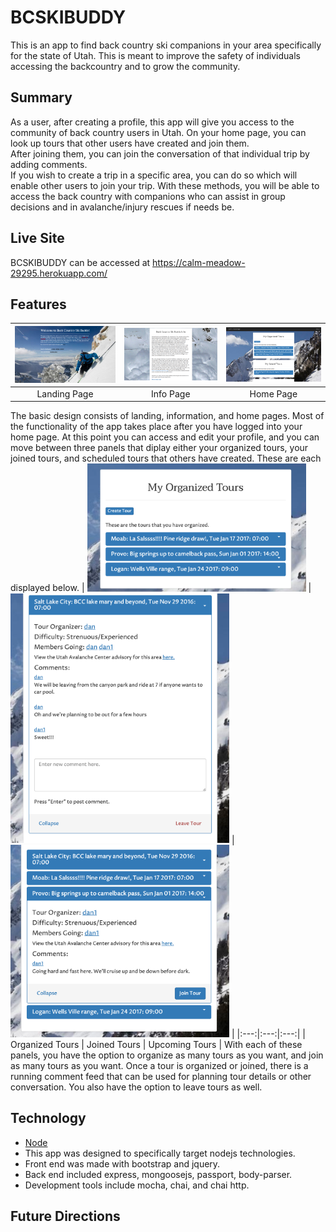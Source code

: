 BCSKIBUDDY
==========
This is an app to find back country ski companions in your area specifically for the state of Utah.
This is meant to improve the safety of individuals accessing the backcountry and to grow the community.

Summary
-------
As a user, after creating a profile, this app will give you access to the community of back country
users in Utah.  On your home page, you can look up tours that other users have created and join them.  
After joining them, you can join the conversation of that individual trip by adding comments.  
If you wish to create a trip in a specific area, you can do so which will enable other users to join your trip.  With these methods, you will be able to access the back country with companions who can assist in group decisions and in avalanche/injury rescues if needs be.  

Live Site
---------
BCSKIBUDDY can be accessed at https://calm-meadow-29295.herokuapp.com/

Features
--------
| <img alt="Landing Page" src="./design_imgs/landingPage.png" width="350"> | <img alt="Info Page" src="./design_imgs/infoPage.png" width="350"> | <img alt="Home Page" src="./design_imgs/homePageView.png" width="350"> |
|:---:|:---:|:---:|
| Landing Page | Info Page | Home Page |
The basic design consists of landing, information, and home pages.  Most of the functionality of the app takes place after you have logged into your home page.  At this point you can access and edit your profile, and you can move between three panels that diplay either your organized tours, your joined tours, and scheduled tours that others have created.  These are each displayed below. 
| <img alt="Organized Tours" src="./design_imgs/organizeTourUnfocus.png" width="350"> | <img alt="Joined Tours" src="./design_imgs/joinTourFocus.png" width="350"> | <img alt="Future " src="./design_imgs/futureSkiTourfocus.png" width="350"> |
|:---:|:---:|:---:|
| Organized Tours | Joined Tours | Upcoming Tours |
With each of these panels, you have the option to organize as many tours as you want, and join as many tours as you want.  Once a tour is organized or joined, there is a running comment feed that can be used for planning tour details or other conversation.  You also have the option to leave tours as well.


Technology
----------
- [Node](https://nodejs.org)
- This app was designed to specifically target nodejs technologies.
- Front end was made with bootstrap and jquery.
- Back end included express, mongoosejs, passport, body-parser.
- Development tools include mocha, chai, and chai http.

Future Directions
-----------------




